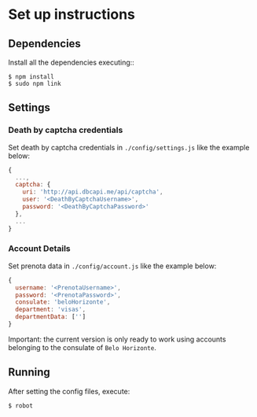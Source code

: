 # Set up instructions

## Dependencies

Install all the dependencies executing::

```console
$ npm install
$ sudo npm link
``` 

## Settings

### Death by captcha credentials

Set death by captcha credentials in `./config/settings.js` like the example below:

```javascript
{
  ...,
  captcha: {
    uri: 'http://api.dbcapi.me/api/captcha',
    user: '<DeathByCaptchaUsername>',
    password: '<DeathByCaptchaPassword>'
  },
  ...
}
``` 

### Account Details

Set prenota data in `./config/account.js` like the example below:

```javascript
{
  username: '<PrenotaUsername>',
  password: '<PrenotaPassword>',
  consulate: 'beloHorizonte',
  department: 'visas',
  departmentData: ['']
}
``` 

Important: the current version is only ready to work using accounts belonging to the consulate of `Belo Horizonte`.

## Running

After setting the config files, execute:

```console
$ robot
```
